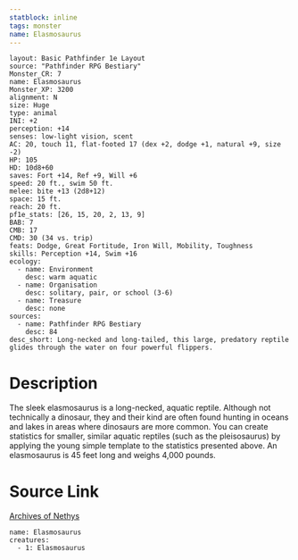 ```yaml
---
statblock: inline
tags: monster
name: Elasmosaurus
---
```

```statblock
layout: Basic Pathfinder 1e Layout
source: "Pathfinder RPG Bestiary"
Monster_CR: 7
name: Elasmosaurus
Monster_XP: 3200
alignment: N
size: Huge
type: animal
INI: +2
perception: +14
senses: low-light vision, scent
AC: 20, touch 11, flat-footed 17 (dex +2, dodge +1, natural +9, size -2)
HP: 105
HD: 10d8+60
saves: Fort +14, Ref +9, Will +6
speed: 20 ft., swim 50 ft.
melee: bite +13 (2d8+12)
space: 15 ft.
reach: 20 ft.
pf1e_stats: [26, 15, 20, 2, 13, 9]
BAB: 7
CMB: 17
CMD: 30 (34 vs. trip)
feats: Dodge, Great Fortitude, Iron Will, Mobility, Toughness
skills: Perception +14, Swim +16
ecology:
  - name: Environment
    desc: warm aquatic
  - name: Organisation
    desc: solitary, pair, or school (3-6)
  - name: Treasure
    desc: none
sources:
  - name: Pathfinder RPG Bestiary
    desc: 84
desc_short: Long-necked and long-tailed, this large, predatory reptile glides through the water on four powerful flippers.
```
# Description
The sleek elasmosaurus is a long-necked, aquatic reptile. Although not technically a dinosaur, they and their kind are often found hunting in oceans and lakes in areas where dinosaurs are more common. You can create statistics for smaller, similar aquatic reptiles (such as the pleisosaurus) by applying the young simple template to the statistics presented above. An elasmosaurus is 45 feet long and weighs 4,000 pounds.
# Source Link
[Archives of Nethys](https://aonprd.com/MonsterDisplay.aspx?ItemName=Elasmosaurus)
```encounter-table
name: Elasmosaurus
creatures:
  - 1: Elasmosaurus
```
